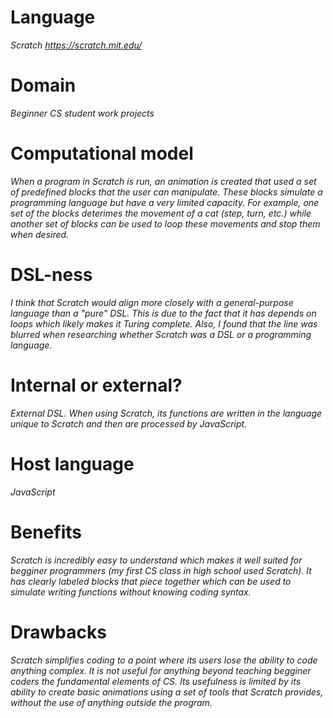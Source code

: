 # Language

_Scratch https://scratch.mit.edu/_

# Domain

_Beginner CS student work projects_

# Computational model

_When a program in Scratch is run, an animation is created that used a set of predefined blocks that the user can manipulate. 
These blocks simulate a programming language but have a very limited capacity. For example, one set of the blocks deterimes 
the movement of a cat (step, turn, etc.) while another set of blocks can be used to loop these movements and stop them when desired._

# DSL-ness

_I think that Scratch would align more closely with a general-purpose language than a "pure" DSL. This is due to the fact that
it has depends on loops which likely makes it Turing complete. Also, I found that the line was blurred when researching whether Scratch 
was a DSL or a programming language._

# Internal or external?

_External DSL. When using Scratch, its functions are written in the language unique to Scratch and then are processed by JavaScript._

# Host language

_JavaScript_

# Benefits

_Scratch is incredibly easy to understand which makes it well suited for begginer programmers (my first CS class in high school used Scratch).
It has clearly labeled blocks that piece together which can be used to simulate writing functions without knowing coding syntax._

# Drawbacks

_Scratch simplifies coding to a point where its users lose the ability to code anything complex. It is not useful for anything beyond
teaching begginer coders the fundamental elements of CS. Its usefulness is limited by its ability to create basic animations using a set of
tools that Scratch provides, without the use of anything outside the program._
